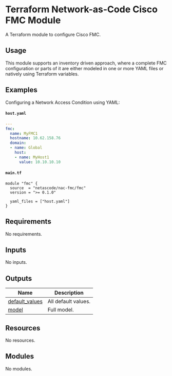 <!-- BEGIN_TF_DOCS -->
# Terraform Network-as-Code Cisco FMC Module

A Terraform module to configure Cisco FMC.

## Usage

This module supports an inventory driven approach, where a complete FMC configuration or parts of it are either modeled in one or more YAML files or natively using Terraform variables.

## Examples

Configuring a Network Access Condition using YAML:

#### `host.yaml`

```yaml
---
fmc:
  name: MyFMC1
  hostname: 10.62.158.76
  domain:
  - name: Global
    host:
    - name: MyHost1
      value: 10.10.10.10
```

#### `main.tf`

```hcl
module "fmc" {
  source  = "netascode/nac-fmc/fmc"
  version = ">= 0.1.0"

  yaml_files = ["host.yaml"]
}
```

## Requirements

No requirements.
## Inputs

No inputs.
## Outputs

| Name | Description |
|------|-------------|
| <a name="output_default_values"></a> [default\_values](#output\_default\_values) | All default values. |
| <a name="output_model"></a> [model](#output\_model) | Full model. |
## Resources

No resources.
## Modules

No modules.
<!-- END_TF_DOCS -->